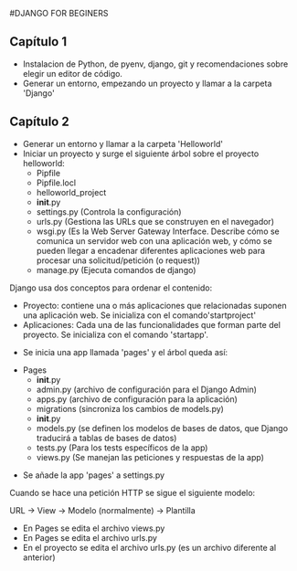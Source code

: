 #DJANGO FOR BEGINERS

## Capítulo 1
* Instalacion de Python, de pyenv, django, git y recomendaciones sobre elegir un editor de código.
* Generar un entorno, empezando un proyecto y llamar a la carpeta 'Django'


## Capítulo 2
* Generar un entorno y llamar a la carpeta 'Helloworld'
* Iniciar un proyecto y surge el siguiente árbol sobre el proyecto helloworld:
    - Pipfile
    - Pipfile.locl
    - helloworld_project
	- __init__.py
	- settings.py 	(Controla la configuración)
	- urls.py 	(Gestiona las URLs que se construyen en el navegador)
	- wsgi.py 	(Es la Web Server Gateway Interface. Describe cómo se comunica un servidor web con una aplicación web, y cómo se pueden llegar a encadenar diferentes aplicaciones web para procesar una solicitud/petición (o request))
    - manage.py 	(Ejecuta comandos de django)

Django usa dos conceptos para ordenar el contenido:
- Proyecto: contiene una o más aplicaciones que relacionadas suponen una aplicación web. Se inicializa con el comando'startproject'
- Aplicaciones: Cada una de las funcionalidades que forman parte del proyecto. Se inicializa con el comando 'startapp'.

* Se inicia una app llamada 'pages' y el árbol queda así:

- Pages
    - __init__.py
    - admin.py 		(archivo de configuración para el Django Admin)
    - apps.py 		(archivo de configuración para la aplicación)
    - migrations 	(sincroniza los cambios de models.py)
	- __init__.py
    - models.py 	(se definen los modelos de bases de datos, que Django traducirá a tablas de bases de datos)
    - tests.py 		(Para los tests específicos de la app)
    - views.py 		(Se manejan las peticiones y respuestas de la app)

* Se añade la app 'pages' a settings.py

Cuando se hace una petición HTTP se sigue el siguiente modelo:

URL -> View -> Modelo (normalmente) -> Plantilla

* En Pages se edita el archivo views.py
* En Pages se edita el archivo urls.py
* En el proyecto se edita el archivo urls.py (es un archivo diferente al anterior)



